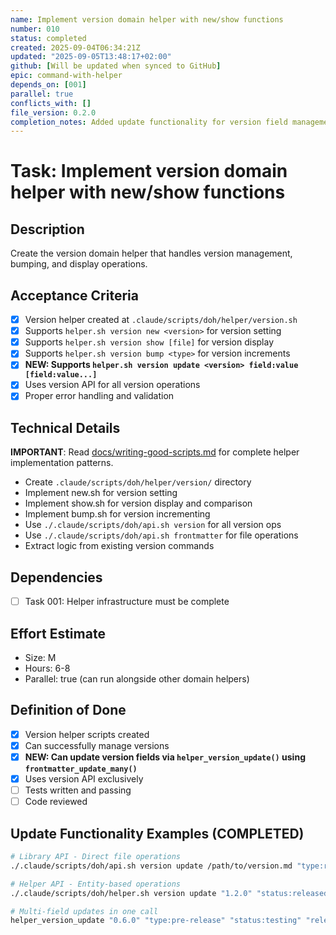 ```yaml
---
name: Implement version domain helper with new/show functions
number: 010
status: completed
created: 2025-09-04T06:34:21Z
updated: "2025-09-05T13:48:17+02:00"
github: [Will be updated when synced to GitHub]
epic: command-with-helper
depends_on: [001]
parallel: true
conflicts_with: []
file_version: 0.2.0
completion_notes: Added update functionality for version field management
---
```


# Task: Implement version domain helper with new/show functions

## Description
Create the version domain helper that handles version management, bumping, and display operations.

## Acceptance Criteria
- [x] Version helper created at `.claude/scripts/doh/helper/version.sh`
- [x] Supports `helper.sh version new <version>` for version setting
- [x] Supports `helper.sh version show [file]` for version display
- [x] Supports `helper.sh version bump <type>` for version increments
- [x] **NEW: Supports `helper.sh version update <version> field:value [field:value...]`**
- [x] Uses version API for all version operations
- [x] Proper error handling and validation

## Technical Details
**IMPORTANT**: Read [docs/writing-good-scripts.md](docs/writing-good-scripts.md) for complete helper implementation patterns.
- Create `.claude/scripts/doh/helper/version/` directory
- Implement new.sh for version setting
- Implement show.sh for version display and comparison
- Implement bump.sh for version incrementing
- Use `./.claude/scripts/doh/api.sh version` for all version ops
- Use `./.claude/scripts/doh/api.sh frontmatter` for file operations
- Extract logic from existing version commands

## Dependencies
- [ ] Task 001: Helper infrastructure must be complete

## Effort Estimate
- Size: M
- Hours: 6-8
- Parallel: true (can run alongside other domain helpers)

## Definition of Done
- [x] Version helper scripts created
- [x] Can successfully manage versions
- [x] **NEW: Can update version fields via `helper_version_update()` using `frontmatter_update_many()`**
- [x] Uses version API exclusively
- [ ] Tests written and passing
- [ ] Code reviewed

## Update Functionality Examples (COMPLETED)
```bash
# Library API - Direct file operations
./.claude/scripts/doh/api.sh version update /path/to/version.md "type:release" "notes:Major feature release"

# Helper API - Entity-based operations  
./.claude/scripts/doh/helper.sh version update "1.2.0" "status:released" "notes:Bug fixes and improvements"

# Multi-field updates in one call
helper_version_update "0.6.0" "type:pre-release" "status:testing" "release_date:2025-09-15"
```
